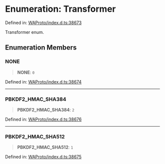 # Enumeration: Transformer

Defined in: [WAProto/index.d.ts:38673](https://github.com/Fokusdotid/Baileys/blob/982cc5b3c62bfc7b56d2f8f8427b6c1a2dda856f/WAProto/index.d.ts#L38673)

Transformer enum.

## Enumeration Members

### NONE

> **NONE**: `0`

Defined in: [WAProto/index.d.ts:38674](https://github.com/Fokusdotid/Baileys/blob/982cc5b3c62bfc7b56d2f8f8427b6c1a2dda856f/WAProto/index.d.ts#L38674)

***

### PBKDF2\_HMAC\_SHA384

> **PBKDF2\_HMAC\_SHA384**: `2`

Defined in: [WAProto/index.d.ts:38676](https://github.com/Fokusdotid/Baileys/blob/982cc5b3c62bfc7b56d2f8f8427b6c1a2dda856f/WAProto/index.d.ts#L38676)

***

### PBKDF2\_HMAC\_SHA512

> **PBKDF2\_HMAC\_SHA512**: `1`

Defined in: [WAProto/index.d.ts:38675](https://github.com/Fokusdotid/Baileys/blob/982cc5b3c62bfc7b56d2f8f8427b6c1a2dda856f/WAProto/index.d.ts#L38675)
